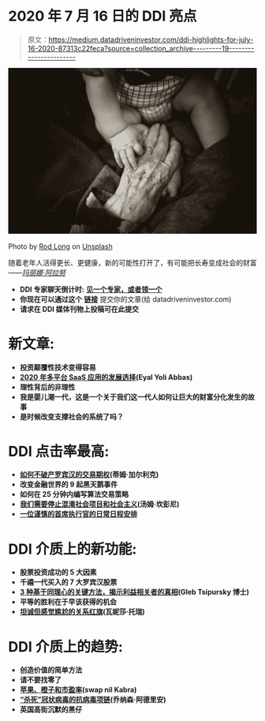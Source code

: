 # 2020 年 7 月 16 日的 DDI 亮点

> 原文：<https://medium.datadriveninvestor.com/ddi-highlights-for-july-16-2020-87313c22feca?source=collection_archive---------19----------------------->

![](img/69949b8d248b9ea36fbce9d97375a717.png)

Photo by [Rod Long](https://unsplash.com/@rodlong?utm_source=medium&utm_medium=referral) on [Unsplash](https://unsplash.com?utm_source=medium&utm_medium=referral)

随着老年人活得更长、更健康，新的可能性打开了，有可能把长寿变成社会的财富——[*玛丽娜·阿拉努*](https://www.datadriveninvestor.com/2020/07/08/who-wants-to-live-forever/)

*   **DDI 专家聊天倒计时:** [**见一个专家，或者领一个**](https://bit.ly/2BYOXUh)
*   **你现在可以通过这个** [**链接**](https://bit.ly/2BLBuPE) 提交你的文章(给 datadriveninvestor.com)
*   **请求在 DDI 媒体刊物上投稿可在此提交**[](https://bit.ly/37l0k4I)

# ****新文章:****

*   **投资颠覆性技术变得容易**
*   **[2020 年多平台 SaaS 应用的发展选择](https://www.datadriveninvestor.com/2020/07/13/2020-development-choices-for-multi-platform-saas-application/)(Eyal Yoli Abbas)**
*   **理性背后的非理性**
*   **我是婴儿潮一代，这是一个关于我们这一代人如何让巨大的财富分化发生的故事**
*   **是时候改变支撑社会的系统了吗？**

# ****DDI 点击率最高:****

*   **[如何不破产罗宾汉的交易期权](https://www.datadriveninvestor.com/2020/07/01/how-to-not-go-broke-trading-options-on-robinhood/)(蒂姆·加尔利克)**
*   **改变金融世界的 9 起黑天鹅事件**
*   **如何在 25 分钟内编写算法交易策略**
*   **[我们需要停止混淆社会项目和社会主义](https://www.datadriveninvestor.com/2019/09/27/we-need-to-stop-confusing-social-programs-with-socialism/)(汤姆·坎彭尼)**
*   **[一位谨慎的首席执行官的日常日程安排](https://www.datadriveninvestor.com/2019/09/23/the-daily-schedule-of-a-mindful-ceo/)**

# ****DDI 介质上的新功能:****

*   **股票投资成功的 5 大因素**
*   **千禧一代买入的 7 大罗宾汉股票**
*   **[3 种基于同理心的关键方法，揭示利益相关者的真相](https://medium.com/datadriveninvestor/3-key-empathy-based-methods-to-uncover-the-truth-about-your-stakeholders-2f06f8ef5e61)(Gleb Tsipursky 博士)**
*   **平等的胜利在于早该获得的机会**
*   **[坦诚但感觉尴尬的关系红旗](https://medium.com/datadriveninvestor/the-relationship-red-flag-thats-honest-but-feels-awkward-592c3a9b40da)(瓦妮莎·托瑞)**

# ****DDI 介质上的趋势**:**

*   **创造价值的简单方法**
*   **请不要找零了**
*   **[苹果、橙子和市盈率](https://medium.com/datadriveninvestor/apples-oranges-and-p-e-ratio-77d99dce7537)(swap nil Kabra)**
*   **[“杀死”冠状病毒的抗病毒项链](https://medium.com/datadriveninvestor/the-antivirus-necklace-that-kills-coronavirus-42eed1383d6a)(乔纳森·阿德里安)**
*   **英国高街沉默的黑仔**